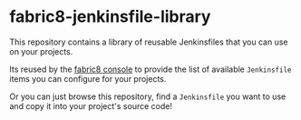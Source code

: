 # fabric8-jenkinsfile-library
This repository contains a library of reusable Jenkinsfiles that you can use on your projects. 

Its reused by the [fabric8 console](http://fabric8.io/guide/console.html) to provide the list of available `Jenkinsfile` items you can configure for your projects.

Or you can just browse this repository, find a `Jenkinsfile` you want to use and copy it into your project's source code!
